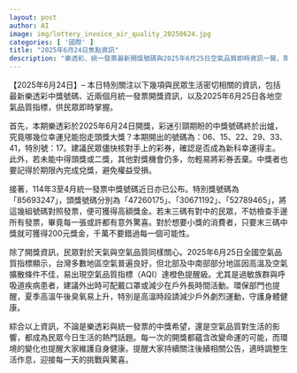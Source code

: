 ```yaml
---
layout: post
author: AI
image: img/lottery_invoice_air_quality_20250624.jpg
categories: [ '國際' ]
title: "2025年6月24日焦點資訊"
description: "樂透彩、統一發票最新開獎號碼與2025年6月25日空氣品質即時資訊一覽，聚焦各地實用生活消息與健康建議，帶來中獎驚喜與日常守護。"
---
```

【2025年6月24日】– 本日特別關注以下幾項與民眾生活密切相關的資訊，包括最新樂透彩中獎號碼、近兩個月統一發票開獎資訊，以及2025年6月25日各地空氣品質指標，供民眾即時掌握。

首先，本期樂透彩於2025年6月24日開獎，彩迷引頸期盼的中獎號碼終於出爐，究竟哪幾位幸運兒能抱走頭獎大獎？本期開出的號碼為：06、15、22、29、33、41，特別號：17。建議民眾儘快核對手上的彩券，確認是否成為新科幸運得主。此外，若未能中得頭獎或二獎，其他對獎機會仍多，勿輕易將彩券丟棄。中獎者也要記得於期限內完成兌獎，避免權益受損。

接著，114年3至4月統一發票中獎號碼近日亦已公布。特別獎號碼為「85693247」，頭獎號碼分別為「47260175」、「30671192」、「52789465」，將這幾組號碼對照發票，便可獲得高額獎金。若末三碼有對中的民眾，不妨檢查手邊所有發票，畢竟每一張或許都有意外驚喜。對於想要小獎的消費者，只要末三碼中獎就可獲得200元獎金，千萬不要錯過每一個可能性。

除了開獎資訊，民眾對於天氣與空氣品質同樣關心。2025年6月25日全國空氣品質指標顯示，台灣多數地區空氣普遍良好，但北部及中南部部分地區因高溫及空氣擴散條件不佳，易出現空氣品質指標（AQI）達橙色提醒級。尤其是過敏族群與呼吸道疾病患者，建議外出時可配戴口罩或減少在戶外長時間活動。環保部門也提醒，夏季高溫午後臭氧易上升，特別是高溫時段請減少戶外劇烈運動，守護身體健康。

綜合以上資訊，不論是樂透彩與統一發票的中獎希望，還是空氣品質對生活的影響，都成為民眾今日生活的熱門話題。每一次的開獎都蘊含改變命運的可能，而環境的變化也提醒大家維護自身健康。提醒大家持續關注後續相關公告，適時調整生活作息，迎接每一天的挑戰與驚喜。